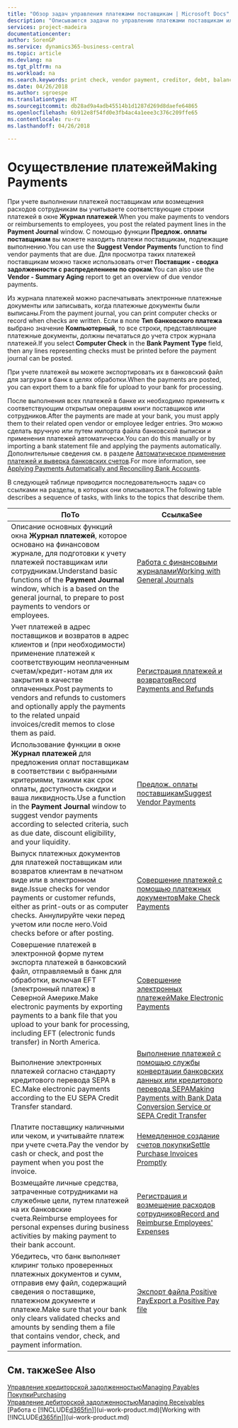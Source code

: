 ```yaml
---
title: "Обзор задач управления платежами поставщикам | Microsoft Docs"
description: "Описываются задачи по управлению платежами поставщикам или кредиторам, включая учет строк платежей и получение обзора сумм к оплате."
services: project-madeira
documentationcenter: 
author: SorenGP
ms.service: dynamics365-business-central
ms.topic: article
ms.devlang: na
ms.tgt_pltfrm: na
ms.workload: na
ms.search.keywords: print check, vendor payment, creditor, debt, balance due, AP
ms.date: 04/26/2018
ms.author: sgroespe
ms.translationtype: HT
ms.sourcegitcommit: db28ad9a4adb45514b1d1287d269d8daefe64865
ms.openlocfilehash: 6b912e8f54fd0e3fb4ac4a1eee3c376c209ffe65
ms.contentlocale: ru-ru
ms.lasthandoff: 04/26/2018

---
```

# <a name="making-payments"></a><span data-ttu-id="cabc0-103">Осуществление платежей</span><span class="sxs-lookup"><span data-stu-id="cabc0-103">Making Payments</span></span>
<span data-ttu-id="cabc0-104">При учете выполнении платежей поставщикам или возмещения расходов сотрудникам вы учитываете соответствующие строки платежей в окне **Журнал платежей**.</span><span class="sxs-lookup"><span data-stu-id="cabc0-104">When you make payments to vendors or reimbursements to employees, you post the related payment lines in the **Payment Journal** window.</span></span> <span data-ttu-id="cabc0-105">С помощью функции **Предлож. оплаты поставщикам** вы можете находить платежи поставщикам, подлежащие выполнению.</span><span class="sxs-lookup"><span data-stu-id="cabc0-105">You can use the **Suggest Vendor Payments** function to find vendor payments that are due.</span></span> <span data-ttu-id="cabc0-106">Для просмотра таких платежей поставщикам можно также использовать отчет **Поставщик - сводка задолженности с распределением по срокам**.</span><span class="sxs-lookup"><span data-stu-id="cabc0-106">You can also use the **Vendor - Summary Aging** report to get an overview of due vendor payments.</span></span>

<span data-ttu-id="cabc0-107">Из журнала платежей можно распечатывать электронные платежные документы или записывать, когда платежные документы были выписаны.</span><span class="sxs-lookup"><span data-stu-id="cabc0-107">From the payment journal, you can print computer checks or record when checks are written.</span></span> <span data-ttu-id="cabc0-108">Если в поле **Тип банковского платежа** выбрано значение **Компьютерный**, то все строки, представляющие платежные документы, должны печататься до учета строк журнала платежей.</span><span class="sxs-lookup"><span data-stu-id="cabc0-108">If you select **Computer Check** in the **Bank Payment Type** field, then any lines representing checks must be printed before the payment journal can be posted.</span></span>

<span data-ttu-id="cabc0-109">При учете платежей вы можете экспортировать их в банковский файл для загрузки в банк в целях обработки.</span><span class="sxs-lookup"><span data-stu-id="cabc0-109">When the payments are posted, you can export them to a bank file for upload to your bank for processing.</span></span>

<span data-ttu-id="cabc0-110">После выполнения всех платежей в банке их необходимо применить к соответствующим открытым операциям книги поставщиков или сотрудников.</span><span class="sxs-lookup"><span data-stu-id="cabc0-110">After the payments are made at your bank, you must apply them to their related open vendor or employee ledger entries.</span></span> <span data-ttu-id="cabc0-111">Это можно сделать вручную или путем импорта файла банковской выписки и применения платежей автоматически.</span><span class="sxs-lookup"><span data-stu-id="cabc0-111">You can do this manually or by importing a bank statement file and applying the payments automatically.</span></span> <span data-ttu-id="cabc0-112">Дополнительные сведения см. в разделе [Автоматическое применение платежей и выверка банковских счетов](receivables-apply-payments-auto-reconcile-bank-accounts.md).</span><span class="sxs-lookup"><span data-stu-id="cabc0-112">For more information, see [Applying Payments Automatically and Reconciling Bank Accounts](receivables-apply-payments-auto-reconcile-bank-accounts.md).</span></span>

<span data-ttu-id="cabc0-113">В следующей таблице приводится последовательность задач со ссылками на разделы, в которых они описываются.</span><span class="sxs-lookup"><span data-stu-id="cabc0-113">The following table describes a sequence of tasks, with links to the topics that describe them.</span></span>

| <span data-ttu-id="cabc0-114">По</span><span class="sxs-lookup"><span data-stu-id="cabc0-114">To</span></span> | <span data-ttu-id="cabc0-115">Ссылка</span><span class="sxs-lookup"><span data-stu-id="cabc0-115">See</span></span> |
| --- | --- |
|<span data-ttu-id="cabc0-116">Описание основных функций окна **Журнал платежей**, которое основано на финансовом журнале, для подготовки к учету платежей поставщикам или сотрудникам.</span><span class="sxs-lookup"><span data-stu-id="cabc0-116">Understand basic functions of the **Payment Journal** window, which is a based on the general journal, to prepare to post payments to vendors or employees.</span></span>|[<span data-ttu-id="cabc0-117">Работа с финансовыми журналами</span><span class="sxs-lookup"><span data-stu-id="cabc0-117">Working with General Journals</span></span>](ui-work-general-journals.md)|
|<span data-ttu-id="cabc0-118">Учет платежей в адрес поставщиков и возвратов в адрес клиентов и (при необходимости) применение платежей к соответствующим неоплаченным счетам/кредит-нотам для их закрытия в качестве оплаченных.</span><span class="sxs-lookup"><span data-stu-id="cabc0-118">Post payments to vendors and refunds to customers and optionally apply the payments to the related unpaid invoices/credit memos to close them as paid.</span></span>|[<span data-ttu-id="cabc0-119">Регистрация платежей и возвратов</span><span class="sxs-lookup"><span data-stu-id="cabc0-119">Record Payments and Refunds</span></span>](payables-how-post-payments-refunds.md)|
| <span data-ttu-id="cabc0-120">Использование функции в окне **Журнал платежей** для предложения оплат поставщикам в соответствии с выбранными критериями, такими как срок оплаты, доступность скидки и ваша ликвидность.</span><span class="sxs-lookup"><span data-stu-id="cabc0-120">Use a function in the **Payment Journal** window to suggest vendor payments according to selected criteria, such as due date, discount eligibility, and your liquidity.</span></span> |[<span data-ttu-id="cabc0-121">Предлож. оплаты поставщикам</span><span class="sxs-lookup"><span data-stu-id="cabc0-121">Suggest Vendor Payments</span></span>](payables-how-suggest-vendor-payments.md) |
| <span data-ttu-id="cabc0-122">Выпуск платежных документов для платежей поставщикам или возвратов клиентам в печатном виде или в электронном виде.</span><span class="sxs-lookup"><span data-stu-id="cabc0-122">Issue checks for vendor payments or customer refunds, either as print-outs or as computer checks.</span></span> <span data-ttu-id="cabc0-123">Аннулируйте чеки перед учетом или после него.</span><span class="sxs-lookup"><span data-stu-id="cabc0-123">Void checks before or after posting.</span></span> |[<span data-ttu-id="cabc0-124">Совершение платежей с помощью платежных документов</span><span class="sxs-lookup"><span data-stu-id="cabc0-124">Make Check Payments</span></span>](payables-how-work-checks.md) |
|<span data-ttu-id="cabc0-125">Совершение платежей в электронной форме путем экспорта платежей в банковский файл, отправляемый в банк для обработки, включая EFT (электронный платеж) в Северной Америке.</span><span class="sxs-lookup"><span data-stu-id="cabc0-125">Make electronic payments by exporting payments to a bank file that you upload to your bank for processing, including EFT (electronic funds transfer) in North America.</span></span> |[<span data-ttu-id="cabc0-126">Совершение электронных платежей</span><span class="sxs-lookup"><span data-stu-id="cabc0-126">Make Electronic Payments</span></span>](payables-how-export-payments-bank-file.md)|
|<span data-ttu-id="cabc0-127">Выполнение электронных платежей согласно стандарту кредитового перевода SEPA в ЕС.</span><span class="sxs-lookup"><span data-stu-id="cabc0-127">Make electronic payments according to the EU SEPA Credit Transfer standard.</span></span>|[<span data-ttu-id="cabc0-128">Выполнение платежей с помощью службы конвертации банковских данных или кредитового перевода SEPA</span><span class="sxs-lookup"><span data-stu-id="cabc0-128">Making Payments with Bank Data Conversion Service or SEPA Credit Transfer</span></span>](finance-make-payments-with-bank-data-conversion-service-or-sepa-credit-transfer.md)|
| <span data-ttu-id="cabc0-129">Платите поставщику наличными или чеком, и учитывайте платеж при учете счета.</span><span class="sxs-lookup"><span data-stu-id="cabc0-129">Pay the vendor by cash or check, and post the payment when you post the invoice.</span></span> |[<span data-ttu-id="cabc0-130">Немедленное создание счетов покупки</span><span class="sxs-lookup"><span data-stu-id="cabc0-130">Settle Purchase Invoices Promptly</span></span>](finance-how-to-settle-purchase-invoices-promptly.md) |
|<span data-ttu-id="cabc0-131">Возмещайте личные средства, затраченные сотрудниками на служебные цели, путем платежей на их банковские счета.</span><span class="sxs-lookup"><span data-stu-id="cabc0-131">Reimburse employees for personal expenses during business activities by making payment to their bank account.</span></span>|[<span data-ttu-id="cabc0-132">Регистрация и возмещение расходов сотрудников</span><span class="sxs-lookup"><span data-stu-id="cabc0-132">Record and Reimburse Employees' Expenses</span></span>](finance-how-record-reimburse-employee-expenses.md)|
| <span data-ttu-id="cabc0-133">Убедитесь, что банк выполняет клиринг только проверенных платежных документов и сумм, отправив ему файл, содержащий сведения о поставщике, платежном документе и платеже.</span><span class="sxs-lookup"><span data-stu-id="cabc0-133">Make sure that your bank only clears validated checks and amounts by sending them a file that contains vendor, check, and payment information.</span></span> |[<span data-ttu-id="cabc0-134">Экспорт файла Positive Pay</span><span class="sxs-lookup"><span data-stu-id="cabc0-134">Export a Positive Pay file</span></span>](finance-how-positive-pay.md) |

## <a name="see-also"></a><span data-ttu-id="cabc0-135">См. также</span><span class="sxs-lookup"><span data-stu-id="cabc0-135">See Also</span></span>
[<span data-ttu-id="cabc0-136">Управление кредиторской задолженностью</span><span class="sxs-lookup"><span data-stu-id="cabc0-136">Managing Payables</span></span>](payables-manage-payables.md)  
[<span data-ttu-id="cabc0-137">Покупки</span><span class="sxs-lookup"><span data-stu-id="cabc0-137">Purchasing</span></span>](purchasing-manage-purchasing.md)  
[<span data-ttu-id="cabc0-138">Управление дебиторской задолженностью</span><span class="sxs-lookup"><span data-stu-id="cabc0-138">Managing Receivables</span></span>](receivables-manage-receivables.md)  
<span data-ttu-id="cabc0-139">[Работа с [!INCLUDE[d365fin](includes/d365fin_md.md)]](ui-work-product.md)</span><span class="sxs-lookup"><span data-stu-id="cabc0-139">[Working with [!INCLUDE[d365fin](includes/d365fin_md.md)]](ui-work-product.md)</span></span>  

